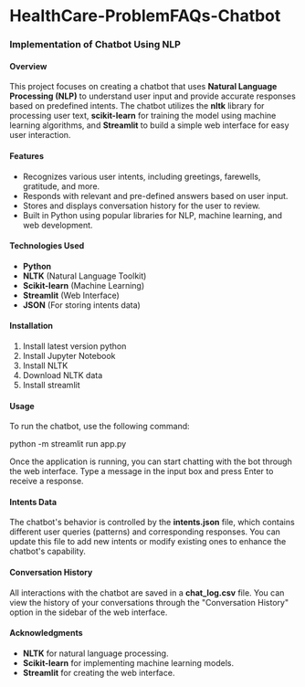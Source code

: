 # HealthCare-ProblemFAQs-Chatbot

### Implementation of Chatbot Using NLP

#### Overview  
This project focuses on creating a chatbot that uses **Natural Language Processing (NLP)** to understand user input and provide accurate responses based on predefined intents. The chatbot utilizes the **nltk** library for processing user text, **scikit-learn** for training the model using machine learning algorithms, and **Streamlit** to build a simple web interface for easy user interaction.

#### Features  
- Recognizes various user intents, including greetings, farewells, gratitude, and more.  
- Responds with relevant and pre-defined answers based on user input.  
- Stores and displays conversation history for the user to review.  
- Built in Python using popular libraries for NLP, machine learning, and web development.  

#### Technologies Used  
- **Python**  
- **NLTK** (Natural Language Toolkit)  
- **Scikit-learn** (Machine Learning)  
- **Streamlit** (Web Interface)  
- **JSON** (For storing intents data)  

#### Installation  
1. Install latest version python
4. Install Jupyter Notebook
5. Install NLTK
6. Download NLTK data
7. Install streamlit

#### Usage  
To run the chatbot, use the following command:

python -m streamlit run app.py

Once the application is running, you can start chatting with the bot through the web interface. Type a message in the input box and press Enter to receive a response.

#### Intents Data  
The chatbot's behavior is controlled by the **intents.json** file, which contains different user queries (patterns) and corresponding responses. You can update this file to add new intents or modify existing ones to enhance the chatbot's capability.

#### Conversation History  
All interactions with the chatbot are saved in a **chat_log.csv** file. You can view the history of your conversations through the "Conversation History" option in the sidebar of the web interface.

#### Acknowledgments  
- **NLTK** for natural language processing.  
- **Scikit-learn** for implementing machine learning models.  
- **Streamlit** for creating the web interface.
